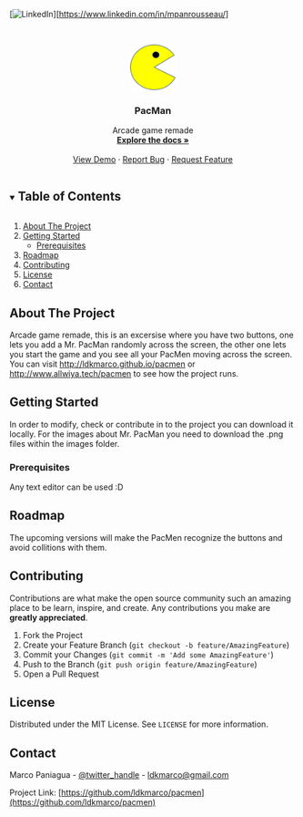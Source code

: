 [![LinkedIn][linkedin-shield]][https://www.linkedin.com/in/mpanrousseau/]



<br />
<p align="center">
  <a href="https://github.com/ldkmarco/pacmen">
    <img src="images/PacMan1.png" alt="PacMan" width="80" height="80">
  </a>

  <h3 align="center">PacMan</h3>

  <p align="center">
    Arcade game remade
    <br />
    <a href="https://github.com/ldkmarco/pacmen"><strong>Explore the docs »</strong></a>
    <br />
    <br />
    <a href="https://github.com/ldkmarco/pacmen">View Demo</a>
    ·
    <a href="https://github.com/ldkmarco/pacmen/issues">Report Bug</a>
    ·
    <a href="https://github.com/ldkmarco/pacmen/issues">Request Feature</a>
  </p>
</p>



<!-- TABLE OF CONTENTS -->
<details open="open">
  <summary><h2 style="display: inline-block">Table of Contents</h2></summary>
  <ol>
    <li>
      <a href="#about-the-project">About The Project</a>
    </li>
    <li>
      <a href="#getting-started">Getting Started</a>
      <ul>
        <li><a href="#prerequisites">Prerequisites</a></li>
      </ul>
    </li>
    <li><a href="#roadmap">Roadmap</a></li>
    <li><a href="#contributing">Contributing</a></li>
    <li><a href="#license">License</a></li>
    <li><a href="#contact">Contact</a></li>
  </ol>
</details>



<!-- ABOUT THE PROJECT -->
## About The Project

Arcade game remade, this is an excersise where you have two buttons, one lets you add a Mr. PacMan randomly across the screen, the other one lets you start the game and you see all your PacMen moving across the screen. You can visit http://ldkmarco.github.io/pacmen or http://www.allwiya.tech/pacmen to see how the project runs.


<!-- GETTING STARTED -->
## Getting Started

In order to modify, check or contribute in to the project you can download it locally. For the images about Mr. PacMan you need to download the .png files within the images folder.

### Prerequisites

Any text editor can be used :D

<!-- ROADMAP -->
## Roadmap

The upcoming versions will make the PacMen recognize the buttons and avoid collitions with them.

<!-- CONTRIBUTING -->
## Contributing

Contributions are what make the open source community such an amazing place to be learn, inspire, and create. Any contributions you make are **greatly appreciated**.

1. Fork the Project
2. Create your Feature Branch (`git checkout -b feature/AmazingFeature`)
3. Commit your Changes (`git commit -m 'Add some AmazingFeature'`)
4. Push to the Branch (`git push origin feature/AmazingFeature`)
5. Open a Pull Request

<!-- LICENSE -->
## License

Distributed under the MIT License. See `LICENSE` for more information.



<!-- CONTACT -->
## Contact

Marco Paniagua - [@twitter_handle](https://twitter.com/ldkmarco) - ldkmarco@gmail.com

Project Link: [https://github.com/ldkmarco/pacmen](https://github.com/ldkmarco/pacmen)


[linkedin-shield]: https://img.shields.io/badge/-LinkedIn-black.svg?style=for-the-badge&logo=linkedin&colorB=555
[linkedin-url]: https://www.linkedin.com/in/mpanrousseau/
